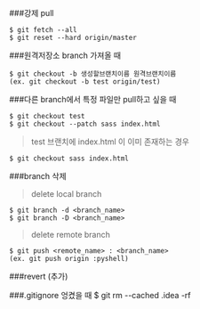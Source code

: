 ###강제 pull

    $ git fetch --all
    $ git reset --hard origin/master


###원격저장소 branch 가져올 때

    $ git checkout -b 생성할브랜치이름 원격브랜치이름
    (ex. git checkout -b test origin/test)


###다른 branch에서 특정 파일만 pull하고 싶을 때

    $ git checkout test
    $ git checkout --patch sass index.html
  
> test 브랜치에 index.html 이 이미 존재하는 경우

    $ git checkout sass index.html
    

###branch 삭제

> delete local branch

    $ git branch -d <branch_name>
    $ git branch -D <branch_name>

> delete remote branch

    $ git push <remote_name> : <branch_name>
    (ex. git push origin :pyshell)


###revert
(추가)

###.gitignore 엉켰을 때
    $ git rm --cached .idea -rf
